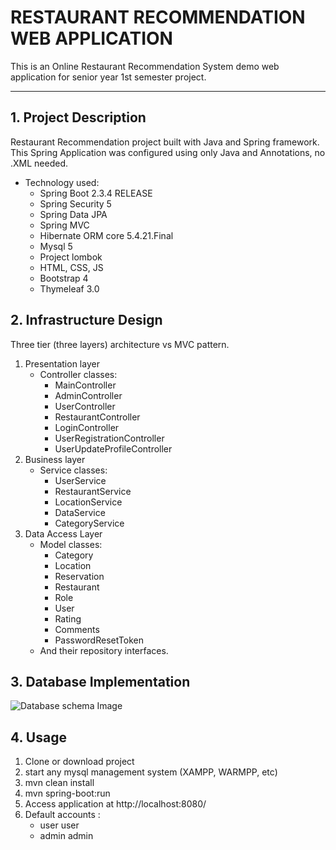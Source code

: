 # RESTAURANT RECOMMENDATION WEB APPLICATION
This is an Online Restaurant Recommendation System demo web application for senior year 1st semester project.
***
## 1. Project Description

Restaurant Recommendation project built with Java and Spring framework. This Spring Application was configured using only Java and Annotations, no .XML needed.

- Technology used:
    - Spring Boot 2.3.4 RELEASE
    - Spring Security 5
    - Spring Data JPA
    - Spring MVC
    - Hibernate ORM core 5.4.21.Final
    - Mysql 5
    - Project lombok
    - HTML, CSS, JS
    - Bootstrap 4
    - Thymeleaf 3.0
    
## 2. Infrastructure Design 
Three tier (three layers) architecture vs MVC pattern.

1. Presentation layer
    - Controller classes:
        -  MainController
        - AdminController
        - UserController
        - RestaurantController
        - LoginController
	    - UserRegistrationController
        - UserUpdateProfileController
2. Business layer
    - Service classes:
		- UserService
		- RestaurantService
		- LocationService
		- DataService
		- CategoryService
3. Data Access Layer
    - Model classes:
		- Category
		- Location
		- Reservation
		- Restaurant
		- Role
		- User
		- Rating
		- Comments
		- PasswordResetToken 
	- And their repository interfaces. 
	
## 3. Database Implementation
![Database schema Image](https://github.com/nphoangtu/restaurant-reccomendation/raw/master/database_schema.png)
## 4. Usage

1. Clone or download project
2. start any mysql management system (XAMPP, WARMPP, etc)
3. mvn clean install
4. mvn spring-boot:run
5. Access application at http://localhost:8080/
6. Default accounts : 
	- user user
	- admin admin
